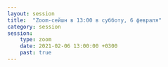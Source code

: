 ```yaml
---
layout: session
title:  "Zoom-сейшн в 13:00 в субботу, 6 февраля"
category: session
session:
    type: zoom
    date: 2021-02-06 13:00:00 +0300
    past: true
---
```

